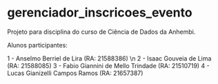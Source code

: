 # gerenciador_inscricoes_evento
Projeto para disciplina do curso de Ciência de Dados da Anhembi.

Alunos participantes:

1 - Anselmo Berriel de Lira (RA: 21588386) \n
2 - Isaac Gouveia de Lima (RA: 21588085)
3 - Fabio Giannini de Mello Trindade (RA: 21510719)
4 - Lucas Gianizelli Campos Ramos (RA: 21657387)
